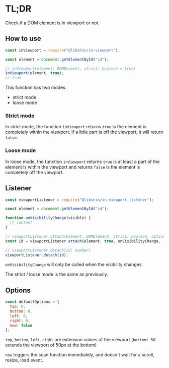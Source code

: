 # TL;DR

Check if a DOM element is in viewport or not.

## How to use

```js
const inViewport = require("@libshin/in-viewport");

const element = document.getElementById("id");

// inViewport(element: DOMELement, strict: boolean = true)
inViewport(element, true);
// true
```

This function has two modes:

- strict mode
- loose mode

### Strict mode

In strict mode, the function `inViewport` returns `true` is the element is completely within the viewport. If a little part is off the viewport, it will return `false`.

### Loose mode

In loose mode, the function `inViewport` returns `true` is at least a part of the element is within the viewport and returns `false` is the element is completely off the viewport.

## Listener

```js
const viewportListener = require("@libshin/in-viewport.listener");

const element = document.getElementById("id");

function onVisibilityChange(visible) {
  // content
}

// viewportListener.attach(element: DOMElement, strict: boolean, options, callback: visible => any) => id: number
const id = viewportListener.attach(element, true, onVisibilityChange, {});

// viewportListener.detach(id: number)
viewportListener.detach(id);
```

`onVisibilityChange` will only be called when the visibility changes.

The strict / loose mode is the same as previously.

## Options

```js
const defaultOptions = {
  top: 0,
  bottom: 0,
  left: 0,
  right: 0,
  now: false
};
```

`top`, `bottom`, `left`, `right` are extension values of the viewport (`bottom: 50` extends the viewport of 50px at the bottom)

`now` triggers the scan function immediately, and doesn't wait for a scroll, resize, load event.

